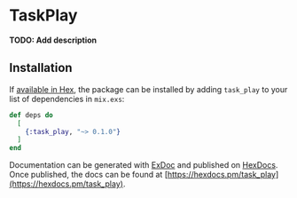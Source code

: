 # TaskPlay

**TODO: Add description**

## Installation

If [available in Hex](https://hex.pm/docs/publish), the package can be installed
by adding `task_play` to your list of dependencies in `mix.exs`:

```elixir
def deps do
  [
    {:task_play, "~> 0.1.0"}
  ]
end
```

Documentation can be generated with [ExDoc](https://github.com/elixir-lang/ex_doc)
and published on [HexDocs](https://hexdocs.pm). Once published, the docs can
be found at [https://hexdocs.pm/task_play](https://hexdocs.pm/task_play).

